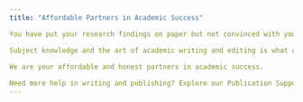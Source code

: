 ```yaml
---
title: "Affordable Partners in Academic Success"

You have put your research findings on paper but not convinced with your writing? You are not alone. Even the native English writers seek manuscript editing service to get the right tone and flow that is easy to read and convincing to both the reviewers and readers.

Subject knowledge and the art of academic writing and editing is what our manuscript editors focus on. We can help you put your ideas and communicate to the readers convincingly and send to your journal with CONFIDENCE.
 
We are your affordable and honest partners in academic success.

Need more help in writing and publishing? Explore our Publication Support Services
---
```

